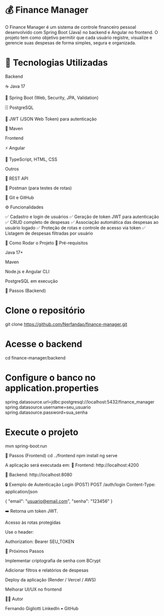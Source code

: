 # 💰 Finance Manager

O Finance Manager é um sistema de controle financeiro pessoal desenvolvido com Spring Boot (Java) no backend e Angular no frontend.
O projeto tem como objetivo permitir que cada usuário registre, visualize e gerencie suas despesas de forma simples, segura e organizada.

# 🚀 Tecnologias Utilizadas

Backend

☕ Java 17

🌱 Spring Boot (Web, Security, JPA, Validation)

🗄️ PostgreSQL

🔐 JWT (JSON Web Token) para autenticação

🧩 Maven

Frontend

⚡ Angular

🎨 TypeScript, HTML, CSS

Outros

🧠 REST API

🧪 Postman (para testes de rotas)

🐙 Git e GitHub

⚙️ Funcionalidades

✅ Cadastro e login de usuários
✅ Geração de token JWT para autenticação
✅ CRUD completo de despesas
✅ Associação automática das despesas ao usuário logado
✅ Proteção de rotas e controle de acesso via token
✅ Listagem de despesas filtradas por usuário

🧰 Como Rodar o Projeto
🔹 Pré-requisitos

Java 17+

Maven

Node.js e Angular CLI

PostgreSQL em execução

🔹 Passos (Backend)
# Clone o repositório
git clone https://github.com/Nerfandao/finance-manager.git

# Acesse o backend
cd finance-manager/backend

# Configure o banco no application.properties
spring.datasource.url=jdbc:postgresql://localhost:5432/finance_manager
spring.datasource.username=seu_usuario
spring.datasource.password=sua_senha

# Execute o projeto
mvn spring-boot:run

🔹 Passos (Frontend)
cd ../frontend
npm install
ng serve


A aplicação será executada em:
🔗 Frontend: http://localhost:4200

🔗 Backend: http://localhost:8080

🔒 Exemplo de Autenticação
Login (POST)
POST /auth/login
Content-Type: application/json

{
  "email": "usuario@email.com",
  "senha": "123456"
}


➡️ Retorna um token JWT.

Acesso às rotas protegidas

Use o header:

Authorization: Bearer SEU_TOKEN

🎯 Próximos Passos

 Implementar criptografia de senha com BCrypt

 Adicionar filtros e relatórios de despesas

 Deploy da aplicação (Render / Vercel / AWS)

 Melhorar UI/UX no frontend

👨‍💻 Autor

Fernando Gigliotti
LinkedIn
 • GitHub
